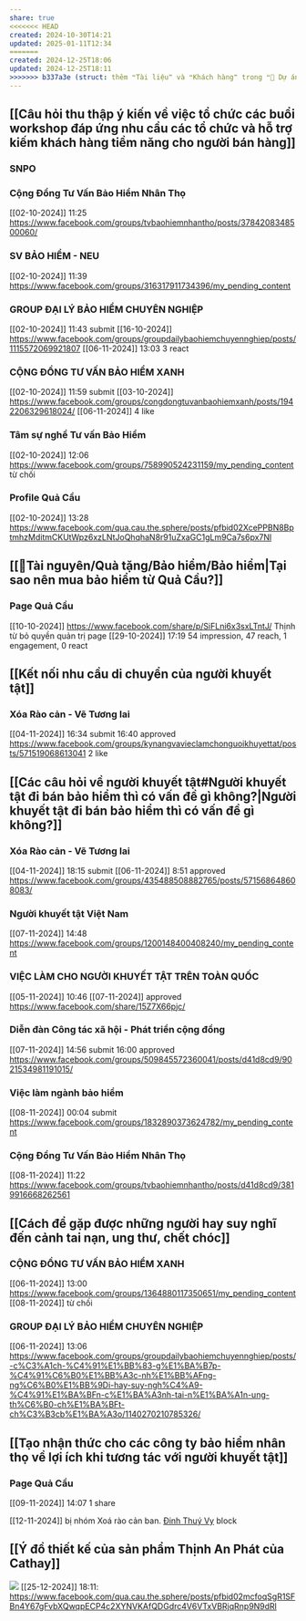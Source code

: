 ```yaml
---
share: true
<<<<<<< HEAD
created: 2024-10-30T14:21
updated: 2025-01-11T12:34
=======
created: 2024-12-25T18:06
updated: 2024-12-25T18:11
>>>>>>> b337a3e (struct: thêm ❝Tài liệu❞ và ❝Khách hàng❞ trong ❝📐 Dự án/Giúp nhau thoát nợ/❞)
---
```

## [[Câu hỏi thu thập ý kiến về việc tổ chức các buổi workshop đáp ứng nhu cầu các tổ chức và hỗ trợ kiếm khách hàng tiềm năng cho người bán hàng]]
### SNPO
### Cộng Đồng Tư Vấn Bảo Hiểm Nhân Thọ
[[02-10-2024]] 11:25 https://www.facebook.com/groups/tvbaohiemnhantho/posts/3784208348500060/

### SV BẢO HIỂM - NEU
[[02-10-2024]] 11:39 https://www.facebook.com/groups/316317911734396/my_pending_content

### GROUP ĐẠI LÝ BẢO HIỂM CHUYÊN NGHIỆP
[[02-10-2024]] 11:43 submit
[[16-10-2024]] https://www.facebook.com/groups/groupdailybaohiemchuyennghiep/posts/1115572069921807
[[06-11-2024]] 13:03 3 react

### CỘNG ĐỒNG TƯ VẤN BẢO HIỂM XANH
[[02-10-2024]] 11:59 submit
[[03-10-2024]] https://www.facebook.com/groups/congdongtuvanbaohiemxanh/posts/1942206329618024/
[[06-11-2024]] 4 like
### Tâm sự nghề Tư vấn Bảo Hiểm
[[02-10-2024]] 12:06 https://www.facebook.com/groups/758990524231159/my_pending_content
từ chối
### Profile Quả Cầu
[[02-10-2024]] 13:28 https://www.facebook.com/qua.cau.the.sphere/posts/pfbid02XcePPBN8BptmhzMditmCKUtWpz6xzLNtJoQhqhaN8r91uZxaGC1gLm9Ca7s6px7Nl

## [[📜Tài nguyên/Quà tặng/Bảo hiểm/Bảo hiểm|Tại sao nên mua bảo hiểm từ Quả Cầu?]]
### Page Quả Cầu
[[10-10-2024]] https://www.facebook.com/share/p/SiFLni6x3sxLTntJ/
Thịnh từ bỏ quyền quản trị page
[[29-10-2024]] 17:19 54 impression, 47 reach, 1 engagement, 0 react

## [[Kết nối nhu cầu di chuyển của người khuyết tật]]
### Xóa Rào cản - Vẽ Tương lai 
[[04-11-2024]] 16:34 submit
16:40 approved https://www.facebook.com/groups/kynangvavieclamchonguoikhuyettat/posts/571519068613041
2 like

## [[Các câu hỏi về người khuyết tật#Người khuyết tật đi bán bảo hiểm thì có vấn đề gì không?|Người khuyết tật đi bán bảo hiểm thì có vấn đề gì không?]]
### Xóa Rào cản - Vẽ Tương lai 
[[04-11-2024]] 18:15 submit
[[06-11-2024]] 8:51 approved https://www.facebook.com/groups/435488508882765/posts/571568648608083/

### Người khuyết tật Việt Nam
[[07-11-2024]] 14:48 https://www.facebook.com/groups/1200148400408240/my_pending_content

### VIỆC LÀM CHO NGƯỜI KHUYẾT TẬT TRÊN TOÀN QUỐC
[[05-11-2024]] 10:46 
[[07-11-2024]] approved https://www.facebook.com/share/15Z7X66pjc/
### Diễn đàn Công tác xã hội - Phát triển cộng đồng
[[07-11-2024]] 14:56 submit
16:00 approved https://www.facebook.com/groups/509845572360041/posts/d41d8cd9/9021534981191015/

### Việc làm ngành bảo hiểm
[[08-11-2024]] 00:04 submit https://www.facebook.com/groups/1832890373624782/my_pending_content
### Cộng Đồng Tư Vấn Bảo Hiểm Nhân Thọ
[[08-11-2024]] 11:22 https://www.facebook.com/groups/tvbaohiemnhantho/posts/d41d8cd9/3819916668262561
## [[Cách để gặp được những người hay suy nghĩ đến cảnh tai nạn, ung thư, chết chóc]]
### CỘNG ĐỒNG TƯ VẤN BẢO HIỂM XANH
[[06-11-2024]] 13:00 https://www.facebook.com/groups/1364880117350651/my_pending_content
[[08-11-2024]] từ chối

### GROUP ĐẠI LÝ BẢO HIỂM CHUYÊN NGHIỆP
[[06-11-2024]] 13:06 https://www.facebook.com/groups/groupdailybaohiemchuyennghiep/posts/-c%C3%A1ch-%C4%91%E1%BB%83-g%E1%BA%B7p-%C4%91%C6%B0%E1%BB%A3c-nh%E1%BB%AFng-ng%C6%B0%E1%BB%9Di-hay-suy-ngh%C4%A9-%C4%91%E1%BA%BFn-c%E1%BA%A3nh-tai-n%E1%BA%A1n-ung-th%C6%B0-ch%E1%BA%BFt-ch%C3%B3cb%E1%BA%A3o/1140270210785326/

## [[Tạo nhận thức cho các công ty bảo hiểm nhân thọ về lợi ích khi tương tác với người khuyết tật]]
### Page Quả Cầu
[[09-11-2024]]
14:07 1 share

[[12-11-2024]] bị nhóm Xoá rào cản ban. [Đinh Thuý Vy](https://www.facebook.com/Vydt.98) block

## [[Ý đồ thiết kế của sản phẩm Thịnh An Phát của Cathay]]
![](https://i.imgur.com/N6H429w.png)
[[25-12-2024]] 18:11: https://www.facebook.com/qua.cau.the.sphere/posts/pfbid02mcfoqSgR1SFBn4Y67gFvbXQwqpECP4c2XYNVKAfQDGdrc4V6VTxVBRjqRnp9N9dRl